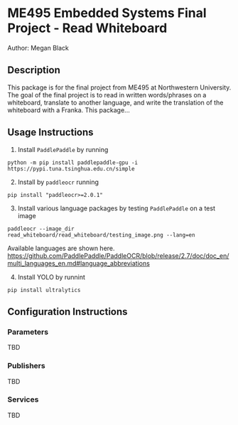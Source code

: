 # ME495 Embedded Systems Final Project - Read Whiteboard
Author: Megan Black

## Description
This package is for the final project from ME495 at Northwestern University.  The goal of the final project is to read in written words/phrases on a whiteboard, translate to another language, and write the translation of the whiteboard with a Franka.  This package...



## Usage Instructions
1. Install `PaddlePaddle` by running 
```
python -m pip install paddlepaddle-gpu -i https://pypi.tuna.tsinghua.edu.cn/simple
```
2. Install by `paddleocr` running
```
pip install "paddleocr>=2.0.1"
```
3. Install various language packages by testing `PaddlePaddle` on a test image
```
paddleocr --image_dir read_whiteboard/read_whiteboard/testing_image.png --lang=en
```
Available languages are shown here. 
https://github.com/PaddlePaddle/PaddleOCR/blob/release/2.7/doc/doc_en/multi_languages_en.md#language_abbreviations 

4. Install YOLO by runnint 
```
pip install ultralytics
```




## Configuration Instructions

### Parameters
TBD

### Publishers
TBD

### Services
TBD
